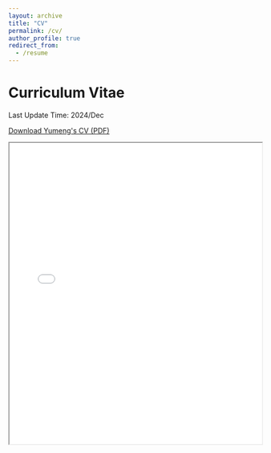 ```yaml
---
layout: archive
title: "CV"
permalink: /cv/
author_profile: true
redirect_from:
  - /resume
---
```

# Curriculum Vitae

Last Update Time: 2024/Dec

[Download Yumeng's CV (PDF)](/images/CV_Yumeng.pdf)

<iframe src="/images/CV_Yumeng.pdf" width="100%" height="600px"></iframe>


